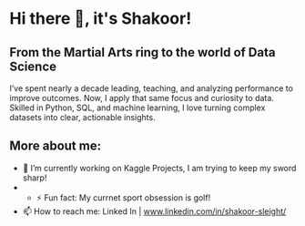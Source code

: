 # Hi there 👋, it's Shakoor!
## From the Martial Arts ring to the world of Data Science  
I’ve spent nearly a decade leading, teaching, and analyzing performance to improve outcomes. Now, I apply that same focus and curiosity to data. Skilled in Python, SQL, and machine learning, I love turning complex datasets into clear, actionable insights.
## More about me:
- 🔭 I’m currently working on Kaggle Projects, I am trying to keep my sword sharp!
- - ⚡ Fun fact: My currnet sport obsession is golf!
- 📫 How to reach me: Linked In | www.linkedin.com/in/shakoor-sleight/

<!--
**shakjak/shakjak** is a ✨ _special_ ✨ repository because its `README.md` (this file) appears on your GitHub profile.

Here are some ideas to get you started:

- 🔭 I’m currently working on ...
- 🌱 I’m currently learning ...
- 👯 I’m looking to collaborate on ...
- 🤔 I’m looking for help with ...
- 💬 Ask me about ...
- 📫 How to reach me: ...
- 😄 Pronouns: ...
- ⚡ Fun fact: ...
-->
